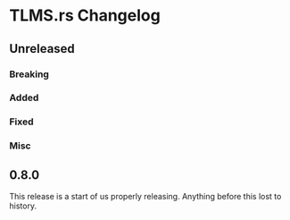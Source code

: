# TLMS.rs Changelog

## Unreleased

### Breaking

### Added

### Fixed

### Misc

## 0.8.0
This release is a start of us properly releasing. Anything before this lost to
history.
